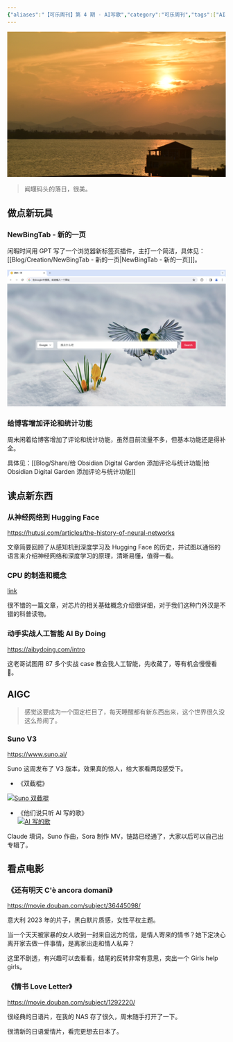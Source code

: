 ```yaml
---
{"aliases":"【可乐周刊】第 4 期 - AI写歌","category":"可乐周刊","tags":["AI写歌","浏览器插件","博客"],"status":"published","link":"NA","date created":"2024-03-24 Sun 17:45:01","date modified":"2024-03-24 Sun 21:46:22","dg-publish":true,"permalink":"/Blog/Weekly/【可乐周刊】第 4 期 - AI写歌/","dgPassFrontmatter":true,"created":"2024-03-24T17:45:01.273+08:00","updated":"2024-03-24T21:46:23.123+08:00"}
---
```


![8520A42E-5F94-4CD3-86D0-83F895CEE21C](https://github.com/Yunz93/PicRepo/raw/main/image/%E9%97%BB%E5%A0%B0%E7%A0%81%E5%A4%B4%E8%90%BD%E6%97%A5.jpeg)

>闻堰码头的落日，很美。

## 做点新玩具

### NewBingTab - 新的一页

闲暇时间用 GPT 写了一个浏览器新标签页插件，主打一个简洁，具体见：[[Blog/Creation/NewBingTab - 新的一页\|NewBingTab - 新的一页]]]。

![Pasted image 20240323143125](https://github.com/Yunz93/PicRepo/raw/main/image/NewBingTab.png)

### 给博客增加评论和统计功能

周末闲着给博客增加了评论和统计功能，虽然目前流量不多，但基本功能还是得补全。

具体见：[[Blog/Share/给 Obsidian Digital Garden 添加评论与统计功能\|给 Obsidian Digital Garden 添加评论与统计功能]]

## 读点新东西

### 从神经网络到 Hugging Face

<https://hutusi.com/articles/the-history-of-neural-networks>

文章简要回顾了从感知机到深度学习及 Hugging Face 的历史，并试图以通俗的语言来介绍神经网络和深度学习的原理，清晰易懂，值得一看。

### CPU 的制造和概念

[link](https://plantegg.github.io/2021/06/01/CPU的制造和概念)

很不错的一篇文章，对芯片的相关基础概念介绍很详细，对于我们这种门外汉是不错的科普读物。

### 动手实战人工智能 AI By Doing

<https://aibydoing.com/intro>

这老哥试图用 87 多个实战 case 教会我人工智能，先收藏了，等有机会慢慢看🤣。

## AIGC

>感觉这要成为一个固定栏目了，每天睡醒都有新东西出来，这个世界很久没这么热闹了。

### Suno V3

<https://www.suno.ai/>

Suno 这周发布了 V3 版本，效果真的惊人，给大家看两段感受下。

- 《双截棍》

[![Suno 双截棍](https://i.ytimg.com/vi/PYRuxFdNAlA/hqdefault.jpg)](https://youtu.be/PYRuxFdNAlA?si=UMUACqw1iLejAoVD "Suno 双截棍")

- 《他们说只听 AI 写的歌》  
[![AI 写的歌](https://i.ytimg.com/vi/xHsXydrDle0/hqdefault.jpg)](https://www.youtube.com/watch?v=xHsXydrDle0 "AI 写的歌")

Claude 填词，Suno 作曲，Sora 制作 MV，链路已经通了，大家以后可以自己出专辑了。

## 看点电影

### 《还有明天 C'è ancora domani》

<https://movie.douban.com/subject/36445098/>

意大利 2023 年的片子，黑白默片质感，女性平权主题。

当一个天天被家暴的女人收到一封来自远方的信，是情人寄来的情书？她下定决心离开家去做一件事情，是离家出走和情人私奔？

这里不剧透，有兴趣可以去看看，结尾的反转非常有意思，突出一个 Girls help girls。

### 《情书 Love Letter》

<https://movie.douban.com/subject/1292220/>

很经典的日语片，在我的 NAS 存了很久，周末随手打开了一下。

很清新的日语爱情片，看完更想去日本了。
